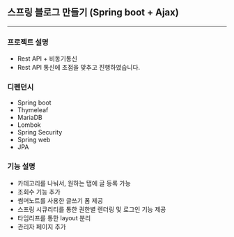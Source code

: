 ## 스프링 블로그 만들기 (Spring boot + Ajax)

<hr/>

### 프로젝트 설명

- Rest API + 비동기통신 
- Rest API 통신에 초점을 맞추고 진행하였습니다.


### 디펜던시

- Spring boot
- Thymeleaf
- MariaDB
- Lombok
- Spring Security
- Spring web
- JPA



### 기능 설명

- 카테고리를 나눠서, 원하는 탭에 글 등록 가능
- 조회수 기능 추가
- 썸머노트를 사용한 글쓰기 폼 제공
- 스프링 시큐리티를 통한 권한별 렌더링 및 로그인 기능 제공
- 타임리프를 통한 layout 분리
- 관리자 페이지 추가
